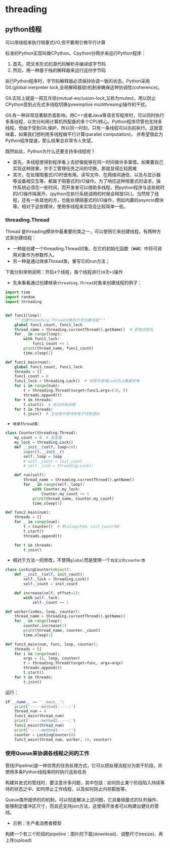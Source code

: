 # threading

## python线程

可以用线程来执行阻塞式I/O,但不要用它做平行计算

标准的Python实现叫做CPython。Cpython分两步来运行Python程序：

1. 首先，把文本形式的源代码解析并编译成字节码
2. 然后，用一种基于栈的解释器来运行这份字节码

执行Python程序时，字节码解释器必须保持协调一致的状态。Python采用GIL(global inerpreter lock,全局解释器锁)机制来确保这种协调性(coherence)。

GIL实际上就是一把互斥锁(mutual-exclusion-lock,又称为mutex)，用以防止CPython受到占先式多线程切换(preemptive multithreaing)操作的干扰。

GIL有一种非常显著额负面影响。用C++或者Java等语言写程序时，可以同时执行多条线程，以充分利用计算机所配备的多个CPU核心。Python程序尽管也支持多线程，但由于受到GIL保护，所以同一时刻，只有一条线程可以向前执行。这就意味着，如果我们想利用多线程做平行计算(parallel computation)， 并希望借此为Python程序提速，那么结果会非常令人失望。

既然如此，Python为什么还要支持多线程呢？

* 首先，多线程使得到程序看上去好像能够在同一时间做许多事情。如果要自己实现这种效果，并手工管理任务之间的切换，那就显得比较困难
* 其次，在处理阻塞式I/O时很有用。读写文件、在网络间通信，以及与显示器等设备相交互等，都属于阻塞式的I/O操作。为了响应这种阻塞式的请求，操作系统必须花一些时间，而开发者可以借助多线程，把python程序与这些耗时的I/O操作隔离开。(python在执行系统调用的时候会释放GIL)。当然除了线程，还有一些其他的方，也能处理阻塞式的I/O操作，例如内置的asyncio模块等。相对于这些模块，使用多线程来实现会比较简单一些。

### threading.Thread

Thread 是threading模块中最重要的类之一，可以使用它来创建线程。有两种方式来创建线程：

* 一种是创建一个threading.Thread对象，在它的初始化函数（__init__）中将可调用对象作为参数传入。
* 另一种是通过继承Thread类，重写它的run方法；

下面分别举例说明：开启`4`个线程，每个线程进行`10`次`+1`操作

* 先来看看通过创建继承`threading.Thread`对象来创建线程的例子：

```python
import time
import random
import threading


def func1(loop):
    """创建threading.Thread对象的方式创建线程"""
    global func1_count, func1_lock
    thread_name = threading.currentThread().getName()  # 获取线程名
    for _ in range(loop):
        with func1_lock:
            func1_count += 1
        print(thread_name, func1_count)
        time.sleep(1)

def func1_main(num):
    global func1_count, func1_lock
    threads = []
    func1_count = 0
    func1_lock = threading.Lock()  # 线程中使用Lock防止数据竞争
    for i in range(num):
        t = threading.Thread(target=func1,args=(10, ))
        threads.append(t)
    for t in threads:
        t.start()  # 启动所有线程
    for t in threads:
        t.join()  # 主线程中等待所有子线程退出
```

* `继承Thread类`:

```python
class Counter(threading.Thread):
    my_count = 0  # 类变量
    my_lock = threading.Lock()
    def __init__(self, loop=10):
        super().__init__()
        self._loop = loop
        # self._count = init_count
        # self._lock = threading.Lock()

    def run(self):
        thread_name = threading.currentThread().getName()
        for _ in range(self._loop):
            with Counter.my_lock:
                Counter.my_count += 1
            print(thread_name, Counter.my_count)
            time.sleep(1)

def func2_main(num):
    threads = []
    for _ in range(num):
        t = Counter()  # 默认loop为10，init_count为0
        t.start()
        threads.append(t)

    for t in threads:
        t.join()
```

* 相对于方法一的修改，不使用`global`而是使用一个`自定义的counter类`

```python
class LockingCounter(object):
    def __init__(self, init_count):
        self._lock = threading.Lock()
        self._count = init_count

    def increase(self, offset=1):
        with self._lock:
            self._count += 1

def worker(index, loop, counter):
    thread_name = threading.currentThread().getName()
    for _ in range(loop):
        counter.increase(1)
        print(thread_name, counter._count)
        time.sleep(1)

def func3_main(num, func, loop, counter):
    threads = []
    for i in range(num):
        args = (i, loop, counter)
        t = threading.Thread(target=func, args=args)
        threads.append(t)
        t.start()
    for t in threads:
        t.join()

```

运行：

```python
if __name__ == '__main__':
    print('-----method1-----:')
    thread_num = 4
    func1_main(thread_num) 
    print('-----method2-----:')
    func2_main(thread_num)
    print('-----method3-----:')
    counter = LockingCounter(0)
    func3_main(thread_num, worker, 10, counter)
```

### 使用Queue来协调各线程之间的工作

管线(Pipeline)是一种优秀的任务处理方式，它可以把处理流程分为若干阶段，并使用多条Python线程来同时执行这些任务

构建并发式的管线时，要注意许多问题，其中包括：如何防止某个阶段陷入持续等待的状态之中、如何停止工作线程，以及如何防止内存膨胀等。

Queue类所提供的的机制，可以彻底解决上述问题，它具备阻塞式的队列操作、能够制定缓冲区尺寸，而且还支持join方法，这使得开发者可以构建出健壮的管线。

* 示例：生产者消费者模型

构建一个有三个阶段的pipeline：图片的下载(download)、调整尺寸(resize)、再上传(upload)